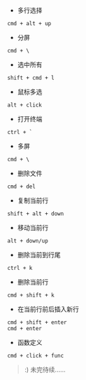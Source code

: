 - 多行选择

```
cmd + alt + up
```

- 分屏
  
```
cmd + \
```

- 选中所有

```
shift + cmd + l
```

- 鼠标多选

```
alt + click
```

- 打开终端

```
ctrl + `
```

- 多屏
  
```
cmd + \
```

- 删除文件

```
cmd + del
```

- 复制当前行

```
shift + alt + down
```

- 移动当前行

```
alt + down/up
```

- 删除当前到行尾

```
ctrl + k
```

- 删除当前行

```
cmd + shift + k
```

- 在当前行前后插入新行

```
cmd + shift + enter
cmd + enter
```

- 函数定义

```
cmd + click + func
```

> :) 未完待续......
